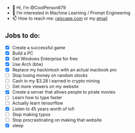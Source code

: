 - 👋 Hi, I’m @CoolPerson879
- 👀 I’m interested in Machine Learning / Prompt Engineering
- 📫 How to reach me: [rajscape.com](https://rajscape.com) or my [email](mailto:admin@rajscape.com)

<!---
CoolPerson879/CoolPerson879 is a ✨ special ✨ repository because its `README.md` (this file) appears on your GitHub profile.
You can click the Preview link to take a look at your changes.
--->
## Jobs  to do:

- [X] Create a successful game
- [X] Build a PC
- [X] Get Windows Enterprise for free
- [X] Use Arch (btw)
- [X] Replace my hackintosh with an actual macbook pro
- [ ] Stop losing money on random stocks
- [ ] Cash in my $3.28 I earned in crypto mining
- [ ] Get more viewers on my website
- [X] Create a server that allows people to pirate movies
- [ ] Learn how to type faster
- [ ] Actually learn tensorflow
- [X] Listen to 45 years worth of lofi
- [ ] Stop making typos
- [ ] Stop procrastinating on making that website
- [X] sleep

